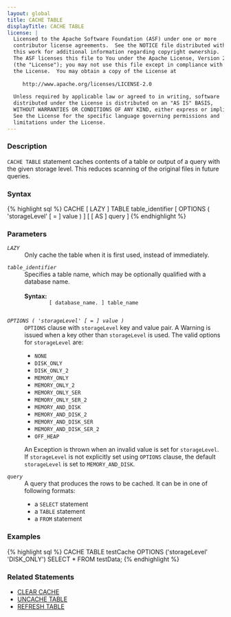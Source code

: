 ```yaml
---
layout: global
title: CACHE TABLE
displayTitle: CACHE TABLE
license: |
  Licensed to the Apache Software Foundation (ASF) under one or more
  contributor license agreements.  See the NOTICE file distributed with
  this work for additional information regarding copyright ownership.
  The ASF licenses this file to You under the Apache License, Version 2.0
  (the "License"); you may not use this file except in compliance with
  the License.  You may obtain a copy of the License at
 
     http://www.apache.org/licenses/LICENSE-2.0
 
  Unless required by applicable law or agreed to in writing, software
  distributed under the License is distributed on an "AS IS" BASIS,
  WITHOUT WARRANTIES OR CONDITIONS OF ANY KIND, either express or implied.
  See the License for the specific language governing permissions and
  limitations under the License.
---
```


### Description
`CACHE TABLE` statement caches contents of a table or output of a query with the given storage level. This reduces scanning of the original files in future queries.

### Syntax
{% highlight sql %}
CACHE [ LAZY ] TABLE table_identifier
    [ OPTIONS ( 'storageLevel' [ = ] value ) ] [ [ AS ] query ]
{% endhighlight %}

### Parameters
<dl>
  <dt><code><em>LAZY</em></code></dt>
  <dd>Only cache the table when it is first used, instead of immediately.</dd>
</dl>

<dl>
  <dt><code><em>table_identifier</em></code></dt>
  <dd>
    Specifies a table name, which may be optionally qualified with a database name.<br><br>
    <b>Syntax:</b>
      <code>
        [ database_name. ] table_name
      </code>
  </dd>
</dl>

<dl>
  <dt><code><em>OPTIONS ( 'storageLevel' [ = ] value )</em></code></dt>
  <dd>
  <code>OPTIONS</code> clause with <code>storageLevel</code> key and value pair. A Warning is issued when a key other than <code>storageLevel</code> is used. The valid options for <code>storageLevel</code> are:
    <ul>
      <li><code>NONE</code></li>
      <li><code>DISK_ONLY</code></li>
      <li><code>DISK_ONLY_2</code></li>
      <li><code>MEMORY_ONLY</code></li>
      <li><code>MEMORY_ONLY_2</code></li>
      <li><code>MEMORY_ONLY_SER</code></li>
      <li><code>MEMORY_ONLY_SER_2</code></li>
      <li><code>MEMORY_AND_DISK</code></li>
      <li><code>MEMORY_AND_DISK_2</code></li>
      <li><code>MEMORY_AND_DISK_SER</code></li>
      <li><code>MEMORY_AND_DISK_SER_2</code></li>
      <li><code>OFF_HEAP</code></li>
    </ul>
    An Exception is thrown when an invalid value is set for <code>storageLevel</code>. If <code>storageLevel</code> is not explicitly set using <code>OPTIONS</code> clause, the default <code>storageLevel</code> is set to <code>MEMORY_AND_DISK</code>.
  </dd>
</dl>

<dl>
  <dt><code><em>query</em></code></dt>
  <dd>A query that produces the rows to be cached. It can be in one of following formats:
    <ul>
      <li>a <code>SELECT</code> statement</li>
      <li>a <code>TABLE</code> statement</li>
      <li>a <code>FROM</code> statement</li>
    </ul>
   </dd>
</dl>

### Examples
{% highlight sql %}
CACHE TABLE testCache OPTIONS ('storageLevel' 'DISK_ONLY') SELECT * FROM testData;
{% endhighlight %}

### Related Statements
  * [CLEAR CACHE](sql-ref-syntax-aux-cache-clear-cache.html)
  * [UNCACHE TABLE](sql-ref-syntax-aux-cache-uncache-table.html)
  * [REFRESH TABLE](sql-ref-syntax-aux-refresh-table.html)

